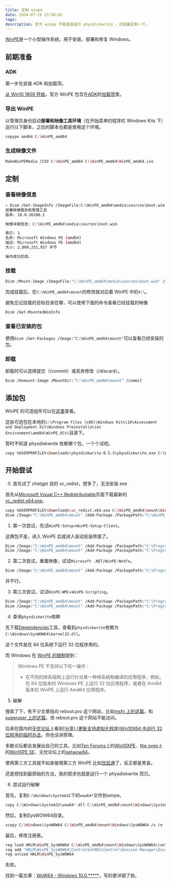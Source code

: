 ```yaml
---
title: 定制 winpe
date: 2024-07-19 13:58:43
tags:
description: 官方 winpe 不能直接运行 physdiskwrite ，还是要定制一下。
---
```


[WinPE](https://learn.microsoft.com/zh-cn/windows-hardware/manufacture/desktop/winpe-intro)是一个小型操作系统，用于安装、部署和修复 Windows。

## 前期准备

### ADK

第一步先安装 ADK 和加载项。

[从 Win10 1809 开始](https://learn.microsoft.com/zh-cn/windows-hardware/manufacture/desktop/winpe-intro?view=windows-11#download-winpe)，官方 WinPE 包含在[ADK](https://learn.microsoft.com/zh-cn/windows-hardware/get-started/adk-install)的[加载项](https://learn.microsoft.com/zh-cn/windows-hardware/get-started/adk-install#download-the-adk-for-windows-11-version-22h2)里。

### 导出 WinPE

以管理员身份启动**部署和映像工具环境**（在开始菜单的程序栏 Windows Kits 下）运行以下脚本，之后的脚本也都是使用这个环境。

```sh
copype amd64 C:\WinPE_amd64
```

### 生成映像文件

```sh
MakeWinPEMedia /ISO C:\WinPE_amd64 C:\WinPE_amd64\WinPE_amd64.iso
```

## 定制

### 查看映像信息

```sh
> Dism /Get-ImageInfo /ImageFile:C:\WinPE_amd64\media\sources\boot.wim
部署映像服务和管理工具
版本: 10.0.26100.1

映像详细信息: C:\WinPE_amd64\media\sources\boot.wim

索引: 1
名称: Microsoft Windows PE (amd64)
描述: Microsoft Windows PE (amd64)
大小: 2,009,251,937 字节

操作成功完成。
```

### 挂载

```sh
Dism /Mount-Image /ImageFile:"C:\WinPE_amd64\media\sources\boot.wim" /index:1 /MountDir:"C:\WinPE_amd64\mount"
```

完成挂载后，在`C:\WinPE_amd64\mount`的修改就对应着 WinPE 中的`X:\`。

避免忘记挂载的目标目录在哪，可以使用下面的命令查看已经挂载的映像

```sh
Dism /Get-MountedWimInfo
```

### 查看已安装的包

使用`Dism /Get-Packages /Image:"C:\WinPE_amd64\mount"`可以查看已经安装的包。

### 卸载

卸载时可以选择提交（/commit）或丢弃修改（/discard）。

```sh
Dism /Unmount-Image /MountDir:"C:\WinPE_amd64\mount" /commit
```

## 添加包

WinPE 的可选组件可以在[这里](https://learn.microsoft.com/zh-cn/windows-hardware/manufacture/desktop/winpe-add-packages--optional-components-reference)查看。

这些可选包在本地的`c:\Program Files (x86)\Windows Kits\10\Assessment and Deployment Kit\Windows Preinstallation Environment\amd64\WinPE_OCs\`目录下。

暂时不知道 physdiskwrite 依赖哪个包，一个个试吧。

```sh
copy %USERPROFILE%\Downloads\physdiskwrite-0.5.3\physdiskwrite.exe C:\WinPE_amd64\mount\Windows\System32\
```

## 开始尝试

0. 首先试了 chatgpt 说的 vc_redist，想多了，无法安装 exe

首先从[Microsoft Visual C++ Redistributable](https://learn.microsoft.com/en-us/cpp/windows/latest-supported-vc-redist)页面下载最新的[vc_redist.x64.exe](https://aka.ms/vs/17/release/vc_redist.x64.exe)。

```sh
copy %USERPROFILE%\Downloads\vc_redist.x64.exe C:\WinPE_amd64\mount\Windows\Temp\
dism /Image:"C:\WinPE_amd64\mount" /Add-Package /PackagePath:"C:\WinPE_amd64\mount\Windows\Temp\vc_redist.x64.exe"
```

1. 第一次尝试，先试`WinPE-Setup`+`WinPE-Setup-Client`。

这俩包不是，进入 WinPE 后就进入驱动安装界面了。

```sh
Dism /Image:"C:\WinPE_amd64\mount" /Add-Package /PackagePath:"C:\Program Files (x86)\Windows Kits\10\Assessment and Deployment Kit\Windows Preinstallation Environment\amd64\WinPE_OCs\WinPE-Setup.cab"
Dism /Image:"C:\WinPE_amd64\mount" /Add-Package /PackagePath:"C:\Program Files (x86)\Windows Kits\10\Assessment and Deployment Kit\Windows Preinstallation Environment\amd64\WinPE_OCs\WinPE-Setup-Client.cab"
```

2. 第二次尝试，重置映像，试试`Microsoft .NET/WinPE-NetFx`。

```sh
Dism /Image:"C:\WinPE_amd64\mount" /Add-Package /PackagePath:"C:\Program Files (x86)\Windows Kits\10\Assessment and Deployment Kit\Windows Preinstallation Environment\amd64\WinPE_OCs\WinPE-NetFx.cab"
```

并不行。

3. 第三次尝试，试试`WinPE-WMI`+`WinPE-Scripting`。

```sh
Dism /Image:"C:\WinPE_amd64\mount" /Add-Package /PackagePath:"C:\Program Files (x86)\Windows Kits\10\Assessment and Deployment Kit\Windows Preinstallation Environment\amd64\WinPE_OCs\WinPE-WMI.cab"
Dism /Image:"C:\WinPE_amd64\mount" /Add-Package /PackagePath:"C:\Program Files (x86)\Windows Kits\10\Assessment and Deployment Kit\Windows Preinstallation Environment\amd64\WinPE_OCs\WinPE-Scripting.cab"
```

4. 查询`physdiskwrite`依赖

先下载[Dependencies](https://github.com/lucasg/Dependencies)工具，查看到`physdiskwrite`依赖为`C:\Windows\SysWOW64\kernel32.dll`。

这个文件是在 64 位系统下运行 32 位程序用的。

而 Windows 在 [WinPE 的限制](https://learn.microsoft.com/zh-cn/windows-hardware/manufacture/desktop/winpe-intro#limitations)提到：

> Windows PE 不支持以下任一操作：
>
> - 在不同的体系结构上运行针对某一种体系结构编译的应用程序，例如，在 64 位版本的 Windows PE 上运行 32 位应用程序，或者在 Arm64 版本的 WinPE 上运行 Amd64 应用程序。

5. 破解

搜索了下，有不少文章指向 reboot.pro 这个网站，比如[msfn 上的这篇](https://msfn.org/board/topic/167983-how-to-add-wow64-to-simple-win8pe)，和[superuser 上的这篇](https://superuser.com/questions/1532946/how-to-add-syswow64-support-to-the-windows-10-preinstallation-environment-vers)。但 reboot.pro 这个网站不能访问。

后来在国内的[无忧论坛](http://bbs.wuyou.net/)上看到[[分享] (更新支持虚拟化程序)Win10X64 中运行 32 位程序的临时办法](http://bbs.wuyou.net/forum.php?mod=viewthread&tid=371490)，但也没讲原理。

多数论坛都会发展出自己的工具，比如[Ten Forums](https://www.tenforums.com/)上的[Win10XPE](https://www.tenforums.com/software-apps/182581-win10xpe-build-your-own-rescue-media-2-a.html)、[the oven](https://old.theoven.org/index-2.html)上的[Win10PE SE](https://old.theoven.org/index36c8.html?topic=1336.0)、无忧论坛上的[setwow64](http://bbs.wuyou.net/forum.php?mod=viewthread&tid=371490)。

使用第三方工具就不如直接用第三方 WinPE 比如[优启通](https://www.itsk.com/thread/431283)了，反正都是黑盒。

还是想找到最原始的方法，我的叙求也就是运行一个 physdiskwrite 而已。

6. 尝试自行破解

首先，复制`C:\Windows\System32`下的`wow64*`文件到winpe。

```sh
copy C:\Windows\System32\wow64*.dll C:\WinPE_amd64\mount\Windows\System32\
```

然后，复制SysWOW64目录。

```sh
xcopy C:\Windows\SysWOW64 C:\WinPE_amd64\mount\Windows\SysWOW64 /s /e
```

最后，修改注册表。

```sh
reg load HKLM\WinPE_SysWOW64 C:\WinPE_amd64\mount\Windows\SysWOW64\config\SYSTEM
reg add "HKLM\WinPE_SysWOW64\ControlSet001\Control\Session Manager\Environment" /v PROCESSOR_ARCHITECTURE /t REG_SZ /d AMD64 /f
reg unload HKLM\WinPE_SysWOW64
```

失败。

找到一篇文章：[WoW64 - Windows 10.0.*****](http://mistyprojects.co.uk/documents/winpe_tweaks/readme.files/WoW64_WinPE10.htm)，写的更详细了些。
